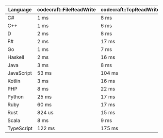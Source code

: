 | Language | codecraft::FileReadWrite | codecraft::TcpReadWrite | example::FileReadWrite | example::TcpReadWrite |
| - | --- | --- | --- | --- |
| C# | 1 ms | 8 ms | 1 ms | 243 us |
| C++ | 1 ms | 6 ms | 403 us | 101 us |
| D | 2 ms | 8 ms | 528 us | 182 us |
| F# | 2 ms | 17 ms | 2 ms | 547 us |
| Go | 1 ms | 7 ms | 551 us | 124 us |
| Haskell | 2 ms | 16 ms | 1 ms | 160 us |
| Java | 3 ms | 8 ms | 1 ms | 448 us |
| JavaScript | 53 ms | 104 ms | 2 ms | 1 ms |
| Kotlin | 3 ms | 16 ms | 1 ms | 377 us |
| PHP | 8 ms | 22 ms | 924 us | 215 us |
| Python | 25 ms | 17 ms | 1 ms | 304 us |
| Ruby | 60 ms | 17 ms | 2 ms | 10 ms |
| Rust | 824 us | 15 ms | 505 us | 127 us |
| Scala | 8 ms | 9 ms | 5 ms | 1 ms |
| TypeScript | 122 ms | 175 ms | 2 ms | 1 ms |